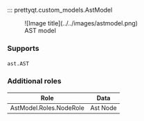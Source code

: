 ::: prettyqt.custom_models.AstModel

<figure markdown>
  ![Image title](../../images/astmodel.png)
  <figcaption>AST model</figcaption>
</figure>

### Supports

`ast.AST`

### Additional roles

| Role                    | Data                     |
| ------------------------|--------------------------|
| AstModel.Roles.NodeRole | Ast Node                 |
